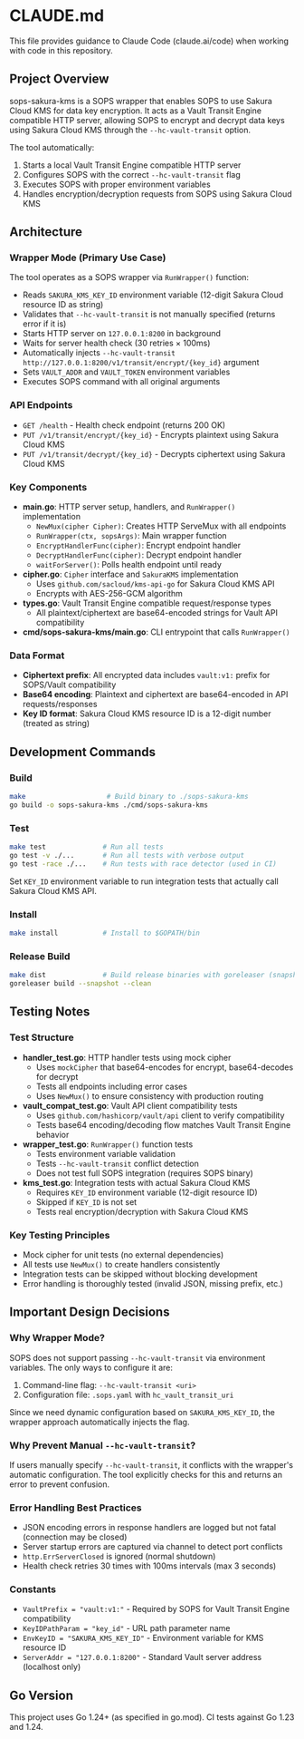 # CLAUDE.md

This file provides guidance to Claude Code (claude.ai/code) when working with code in this repository.

## Project Overview

sops-sakura-kms is a SOPS wrapper that enables SOPS to use Sakura Cloud KMS for data key encryption. It acts as a Vault Transit Engine compatible HTTP server, allowing SOPS to encrypt and decrypt data keys using Sakura Cloud KMS through the `--hc-vault-transit` option.

The tool automatically:
1. Starts a local Vault Transit Engine compatible HTTP server
2. Configures SOPS with the correct `--hc-vault-transit` flag
3. Executes SOPS with proper environment variables
4. Handles encryption/decryption requests from SOPS using Sakura Cloud KMS

## Architecture

### Wrapper Mode (Primary Use Case)
The tool operates as a SOPS wrapper via `RunWrapper()` function:
- Reads `SAKURA_KMS_KEY_ID` environment variable (12-digit Sakura Cloud resource ID as string)
- Validates that `--hc-vault-transit` is not manually specified (returns error if it is)
- Starts HTTP server on `127.0.0.1:8200` in background
- Waits for server health check (30 retries × 100ms)
- Automatically injects `--hc-vault-transit http://127.0.0.1:8200/v1/transit/encrypt/{key_id}` argument
- Sets `VAULT_ADDR` and `VAULT_TOKEN` environment variables
- Executes SOPS command with all original arguments

### API Endpoints
- `GET /health` - Health check endpoint (returns 200 OK)
- `PUT /v1/transit/encrypt/{key_id}` - Encrypts plaintext using Sakura Cloud KMS
- `PUT /v1/transit/decrypt/{key_id}` - Decrypts ciphertext using Sakura Cloud KMS

### Key Components
- **main.go**: HTTP server setup, handlers, and `RunWrapper()` implementation
  - `NewMux(cipher Cipher)`: Creates HTTP ServeMux with all endpoints
  - `RunWrapper(ctx, sopsArgs)`: Main wrapper function
  - `EncryptHandlerFunc(cipher)`: Encrypt endpoint handler
  - `DecryptHandlerFunc(cipher)`: Decrypt endpoint handler
  - `waitForServer()`: Polls health endpoint until ready
- **cipher.go**: `Cipher` interface and `SakuraKMS` implementation
  - Uses `github.com/sacloud/kms-api-go` for Sakura Cloud KMS API
  - Encrypts with AES-256-GCM algorithm
- **types.go**: Vault Transit Engine compatible request/response types
  - All plaintext/ciphertext are base64-encoded strings for Vault API compatibility
- **cmd/sops-sakura-kms/main.go**: CLI entrypoint that calls `RunWrapper()`

### Data Format
- **Ciphertext prefix**: All encrypted data includes `vault:v1:` prefix for SOPS/Vault compatibility
- **Base64 encoding**: Plaintext and ciphertext are base64-encoded in API requests/responses
- **Key ID format**: Sakura Cloud KMS resource ID is a 12-digit number (treated as string)

## Development Commands

### Build
```bash
make                    # Build binary to ./sops-sakura-kms
go build -o sops-sakura-kms ./cmd/sops-sakura-kms
```

### Test
```bash
make test              # Run all tests
go test -v ./...       # Run all tests with verbose output
go test -race ./...    # Run tests with race detector (used in CI)
```

Set `KEY_ID` environment variable to run integration tests that actually call Sakura Cloud KMS API.

### Install
```bash
make install           # Install to $GOPATH/bin
```

### Release Build
```bash
make dist              # Build release binaries with goreleaser (snapshot mode)
goreleaser build --snapshot --clean
```

## Testing Notes

### Test Structure
- **handler_test.go**: HTTP handler tests using mock cipher
  - Uses `mockCipher` that base64-encodes for encrypt, base64-decodes for decrypt
  - Tests all endpoints including error cases
  - Uses `NewMux()` to ensure consistency with production routing
- **vault_compat_test.go**: Vault API client compatibility tests
  - Uses `github.com/hashicorp/vault/api` client to verify compatibility
  - Tests base64 encoding/decoding flow matches Vault Transit Engine behavior
- **wrapper_test.go**: `RunWrapper()` function tests
  - Tests environment variable validation
  - Tests `--hc-vault-transit` conflict detection
  - Does not test full SOPS integration (requires SOPS binary)
- **kms_test.go**: Integration tests with actual Sakura Cloud KMS
  - Requires `KEY_ID` environment variable (12-digit resource ID)
  - Skipped if `KEY_ID` is not set
  - Tests real encryption/decryption with Sakura Cloud KMS

### Key Testing Principles
- Mock cipher for unit tests (no external dependencies)
- All tests use `NewMux()` to create handlers consistently
- Integration tests can be skipped without blocking development
- Error handling is thoroughly tested (invalid JSON, missing prefix, etc.)

## Important Design Decisions

### Why Wrapper Mode?
SOPS does not support passing `--hc-vault-transit` via environment variables. The only ways to configure it are:
1. Command-line flag: `--hc-vault-transit <uri>`
2. Configuration file: `.sops.yaml` with `hc_vault_transit_uri`

Since we need dynamic configuration based on `SAKURA_KMS_KEY_ID`, the wrapper approach automatically injects the flag.

### Why Prevent Manual `--hc-vault-transit`?
If users manually specify `--hc-vault-transit`, it conflicts with the wrapper's automatic configuration. The tool explicitly checks for this and returns an error to prevent confusion.

### Error Handling Best Practices
- JSON encoding errors in response handlers are logged but not fatal (connection may be closed)
- Server startup errors are captured via channel to detect port conflicts
- `http.ErrServerClosed` is ignored (normal shutdown)
- Health check retries 30 times with 100ms intervals (max 3 seconds)

### Constants
- `VaultPrefix = "vault:v1:"` - Required by SOPS for Vault Transit Engine compatibility
- `KeyIDPathParam = "key_id"` - URL path parameter name
- `EnvKeyID = "SAKURA_KMS_KEY_ID"` - Environment variable for KMS resource ID
- `ServerAddr = "127.0.0.1:8200"` - Standard Vault server address (localhost only)

## Go Version

This project uses Go 1.24+ (as specified in go.mod). CI tests against Go 1.23 and 1.24.
